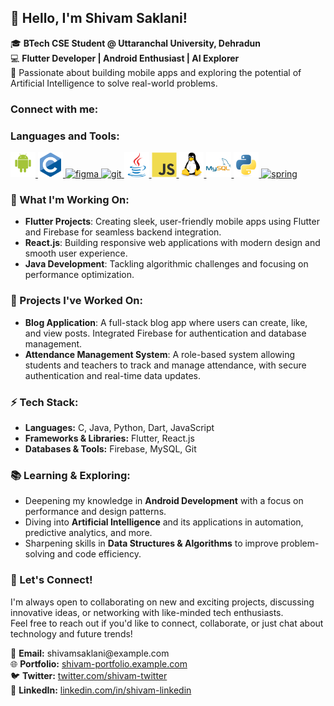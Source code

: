 
<h2>👋 Hello, I'm Shivam Saklani!</h2>

<p>
    🎓 <strong>BTech CSE Student @ Uttaranchal University, Dehradun</strong><br>
    💻 <strong>Flutter Developer | Android Enthusiast | AI Explorer</strong><br>
    🚀 Passionate about building mobile apps and exploring the potential of Artificial Intelligence to solve real-world problems.
</p>


<h3 align="left">Connect with me:</h3>
<p align="left">
  <!-- Add your social media or portfolio links here -->
</p>

<h3 align="left">Languages and Tools:</h3>
<p align="left">
  <a href="https://developer.android.com" target="_blank" rel="noreferrer"> <img src="https://raw.githubusercontent.com/devicons/devicon/master/icons/android/android-original-wordmark.svg" alt="android" width="40" height="40"/> </a>
  <a href="https://www.cprogramming.com/" target="_blank" rel="noreferrer"> <img src="https://raw.githubusercontent.com/devicons/devicon/master/icons/c/c-original.svg" alt="c" width="40" height="40"/> </a>
  <a href="https://www.figma.com/" target="_blank" rel="noreferrer"> <img src="https://www.vectorlogo.zone/logos/figma/figma-icon.svg" alt="figma" width="40" height="40"/> </a>
  <a href="https://git-scm.com/" target="_blank" rel="noreferrer"> <img src="https://www.vectorlogo.zone/logos/git-scm/git-scm-icon.svg" alt="git" width="40" height="40"/> </a>
  <a href="https://www.java.com" target="_blank" rel="noreferrer"> <img src="https://raw.githubusercontent.com/devicons/devicon/master/icons/java/java-original.svg" alt="java" width="40" height="40"/> </a>
  <a href="https://developer.mozilla.org/en-US/docs/Web/JavaScript" target="_blank" rel="noreferrer"> <img src="https://raw.githubusercontent.com/devicons/devicon/master/icons/javascript/javascript-original.svg" alt="javascript" width="40" height="40"/> </a>
  <a href="https://www.linux.org/" target="_blank" rel="noreferrer"> <img src="https://raw.githubusercontent.com/devicons/devicon/master/icons/linux/linux-original.svg" alt="linux" width="40" height="40"/> </a>
  <a href="https://www.mysql.com/" target="_blank" rel="noreferrer"> <img src="https://raw.githubusercontent.com/devicons/devicon/master/icons/mysql/mysql-original-wordmark.svg" alt="mysql" width="40" height="40"/> </a>
  <a href="https://www.python.org" target="_blank" rel="noreferrer"> <img src="https://raw.githubusercontent.com/devicons/devicon/master/icons/python/python-original.svg" alt="python" width="40" height="40"/> </a>
  <a href="https://spring.io/" target="_blank" rel="noreferrer"> <img src="https://www.vectorlogo.zone/logos/springio/springio-icon.svg" alt="spring" width="40" height="40"/> </a>
</p>

<h3>🌱 What I'm Working On:</h3>
<ul>
    <li><strong>Flutter Projects</strong>: Creating sleek, user-friendly mobile apps using Flutter and Firebase for seamless backend integration.</li>
    <li><strong>React.js</strong>: Building responsive web applications with modern design and smooth user experience.</li>
    <li><strong>Java Development</strong>: Tackling algorithmic challenges and focusing on performance optimization.</li>
</ul>

<h3>💼 Projects I've Worked On:</h3>
<ul>
    <li><strong>Blog Application</strong>: A full-stack blog app where users can create, like, and view posts. Integrated Firebase for authentication and database management.</li>
    <li><strong>Attendance Management System</strong>: A role-based system allowing students and teachers to track and manage attendance, with secure authentication and real-time data updates.</li>
</ul>

<h3>⚡ Tech Stack:</h3>
<ul>
    <li><strong>Languages:</strong> C, Java, Python, Dart, JavaScript</li>
    <li><strong>Frameworks & Libraries:</strong> Flutter, React.js</li>
    <li><strong>Databases & Tools:</strong> Firebase, MySQL, Git</li>
</ul>

<h3>📚 Learning & Exploring:</h3>
<ul>
    <li>Deepening my knowledge in <strong>Android Development</strong> with a focus on performance and design patterns.</li>
    <li>Diving into <strong>Artificial Intelligence</strong> and its applications in automation, predictive analytics, and more.</li>
    <li>Sharpening skills in <strong>Data Structures & Algorithms</strong> to improve problem-solving and code efficiency.</li>
</ul>

<h3>💬 Let's Connect!</h3>
<p>
    I'm always open to collaborating on new and exciting projects, discussing innovative ideas, or networking with like-minded tech enthusiasts. <br>
    Feel free to reach out if you'd like to connect, collaborate, or just chat about technology and future trends!
</p>

<p>
    📧 <strong>Email:</strong> shivamsaklani@example.com <br>
    🌐 <strong>Portfolio:</strong> <a href="https://shivam-portfolio.example.com">shivam-portfolio.example.com</a> <br>
    🐦 <strong>Twitter:</strong> <a href="https://twitter.com/shivam-twitter">twitter.com/shivam-twitter</a> <br>
    💼 <strong>LinkedIn:</strong> <a href="https://linkedin.com/in/shivam-linkedin">linkedin.com/in/shivam-linkedin</a>
</p>

